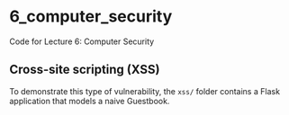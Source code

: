 6_computer_security
===================

Code for Lecture 6: Computer Security

Cross-site scripting (XSS)
---

To demonstrate this type of vulnerability, the `xss/` folder contains a Flask application that models a naive Guestbook.
